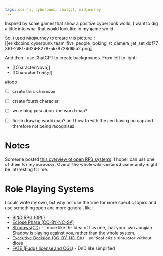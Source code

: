```yaml
---
tags: sci-fi, cyberpunk, chatgpt, midjourney
---
```


Inspired by some games that show a positive cyberpunk world, I want to dig a little into what that would look like in my game world.

So, I used Midjourney to create this picture:
![[erikbcoins_cyberpunk_team_five_people_looking_at_camera_jet_set_ddf77361-2d81-4624-8278-5b78728d65a2.png]]

And then I use ChatGPT to create backgrounds. From left to right:
 - [[Character Nova]]
 - [[Character Trinity]]


#todo 
- [ ] create third character
- [ ] create fourth character
- [ ] write blog post about the world map?
- [ ] finish drawing world map? and how to with the pen having no cap and therefore not being recognised.


# Notes

Someone posted [this overview of open RPG systems](https://wiki.rpg.net/index.php/Open_Game_Systems). I hope I can use one of them for my purposes. Overall the whole wiki-centered community might be interesting for me.


# Role Playing Systems

I could write my own, but why not use the time for more specific topics and use something open and more general, like:
 - [BIND RPG (GPL)](https://bindrpg.itch.io/)
 - [Eclipse Phase (CC-BY-NC-SA)](https://eclipsephase.com/game/)
 - [Shadows(CC)](https://mozai.com/writing/not_mine/shadows.html) - I more like the idea of this one, that your own Jungian Shadow is playing against you, rather than the whole system.
 - [Executive Decision (CC-BY-NC-SA)](http://www.gregstolze.com/execdecis.html) - political crisis simulator without dices
 - [FATE (Fudge license and OGL)](https://www.faterpg.com/dl/FATE2fe.pdf) - DnD like simplified